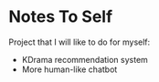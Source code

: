 # Notes To Self

Project that I will like to do for myself:
* KDrama recommendation system
* More human-like chatbot
